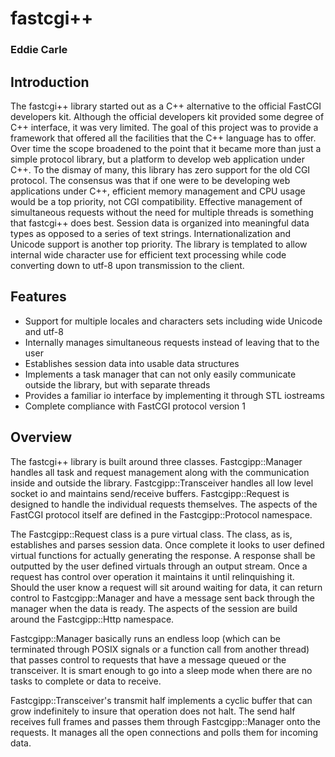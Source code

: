 # fastcgi++ #
### Eddie Carle ###

## Introduction ##

The fastcgi++ library started out as a C++ alternative to the official FastCGI 
developers kit. Although the official developers kit provided some degree of 
C++ interface, it was very limited. The goal of this project was to provide a 
framework that offered all the facilities that the C++ language has to offer. 
Over time the scope broadened to the point that it became more than just a 
simple protocol library, but a platform to develop web application under C++. 
To the dismay of many, this library has zero support for the old CGI protocol. 
The consensus was that if one were to be developing web applications under C++, 
efficient memory management and CPU usage would be a top priority, not CGI 
compatibility. Effective management of simultaneous requests without the need 
for multiple threads is something that fastcgi++ does best. Session data is 
organized into meaningful data types as opposed to a series of text strings. 
Internationalization and Unicode support is another top priority. The library 
is templated to allow internal wide character use for efficient text processing 
while code converting down to utf-8 upon transmission to the client.

## Features ##

 - Support for multiple locales and characters sets including wide Unicode and 
   utf-8
 - Internally manages simultaneous requests instead of leaving that to the user
 - Establishes session data into usable data structures
 - Implements a task manager that can not only easily communicate outside the 
   library, but with separate threads
 - Provides a familiar io interface by implementing it through STL iostreams
 - Complete compliance with FastCGI protocol version 1

## Overview ##

The fastcgi++ library is built around three classes. Fastcgipp::Manager handles 
all task and request management along with the communication inside and outside 
the library. Fastcgipp::Transceiver handles all low level socket io and 
maintains send/receive buffers. Fastcgipp::Request is designed to handle the 
individual requests themselves. The aspects of the FastCGI protocol itself are 
defined in the Fastcgipp::Protocol namespace.

The Fastcgipp::Request class is a pure virtual class. The class, as is, 
establishes and parses session data. Once complete it looks to user defined 
virtual functions for actually generating the response. A response shall be 
outputted by the user defined virtuals through an output stream. Once a request 
has control over operation it maintains it until relinquishing it. Should the 
user know a request will sit around waiting for data, it can return control to 
Fastcgipp::Manager and have a message sent back through the manager when the 
data is ready. The aspects of the session are build around the Fastcgipp::Http 
namespace.

Fastcgipp::Manager basically runs an endless loop (which can be terminated 
through POSIX signals or a function call from another thread) that passes 
control to requests that have a message queued or the transceiver. It is smart 
enough to go into a sleep mode when there are no tasks to complete or data to 
receive.

Fastcgipp::Transceiver's transmit half implements a cyclic buffer that can grow 
indefinitely to insure that operation does not halt. The send half receives 
full frames and passes them through Fastcgipp::Manager onto the requests. It 
manages all the open connections and polls them for incoming data.
